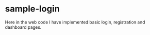 # sample-login
Here in the web code I have implemented basic login, registration and dashboard pages.
